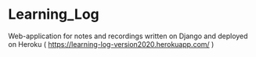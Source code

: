 # Learning_Log
Web-application for notes and recordings written on Django and deployed on Heroku ( https://learning-log-version2020.herokuapp.com/ )
